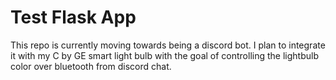# Test Flask App

This repo is currently moving towards being a discord bot.
I plan to integrate it with my C by GE smart light bulb
with the goal of controlling the lightbulb color over bluetooth
from discord chat. 
